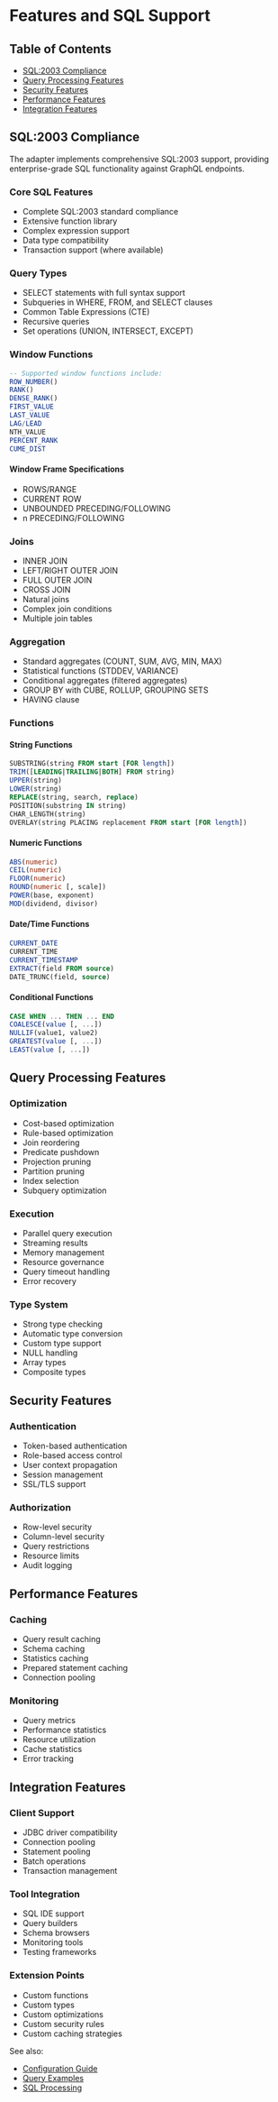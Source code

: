 # Features and SQL Support

## Table of Contents
- [SQL:2003 Compliance](#sql2003-compliance)
- [Query Processing Features](#query-processing-features)
- [Security Features](#security-features)
- [Performance Features](#performance-features)
- [Integration Features](#integration-features)

## SQL:2003 Compliance
The adapter implements comprehensive SQL:2003 support, providing enterprise-grade SQL functionality against GraphQL endpoints.

### Core SQL Features
- Complete SQL:2003 standard compliance
- Extensive function library
- Complex expression support
- Data type compatibility
- Transaction support (where available)

### Query Types
- SELECT statements with full syntax support
- Subqueries in WHERE, FROM, and SELECT clauses
- Common Table Expressions (CTE)
- Recursive queries
- Set operations (UNION, INTERSECT, EXCEPT)

### Window Functions
```sql
-- Supported window functions include:
ROW_NUMBER()
RANK()
DENSE_RANK()
FIRST_VALUE
LAST_VALUE
LAG/LEAD
NTH_VALUE
PERCENT_RANK
CUME_DIST
```

#### Window Frame Specifications
- ROWS/RANGE
- CURRENT ROW
- UNBOUNDED PRECEDING/FOLLOWING
- n PRECEDING/FOLLOWING

### Joins
- INNER JOIN
- LEFT/RIGHT OUTER JOIN
- FULL OUTER JOIN
- CROSS JOIN
- Natural joins
- Complex join conditions
- Multiple join tables

### Aggregation
- Standard aggregates (COUNT, SUM, AVG, MIN, MAX)
- Statistical functions (STDDEV, VARIANCE)
- Conditional aggregates (filtered aggregates)
- GROUP BY with CUBE, ROLLUP, GROUPING SETS
- HAVING clause

### Functions
#### String Functions
```sql
SUBSTRING(string FROM start [FOR length])
TRIM([LEADING|TRAILING|BOTH] FROM string)
UPPER(string)
LOWER(string)
REPLACE(string, search, replace)
POSITION(substring IN string)
CHAR_LENGTH(string)
OVERLAY(string PLACING replacement FROM start [FOR length])
```

#### Numeric Functions
```sql
ABS(numeric)
CEIL(numeric)
FLOOR(numeric)
ROUND(numeric [, scale])
POWER(base, exponent)
MOD(dividend, divisor)
```

#### Date/Time Functions
```sql
CURRENT_DATE
CURRENT_TIME
CURRENT_TIMESTAMP
EXTRACT(field FROM source)
DATE_TRUNC(field, source)
```

#### Conditional Functions
```sql
CASE WHEN ... THEN ... END
COALESCE(value [, ...])
NULLIF(value1, value2)
GREATEST(value [, ...])
LEAST(value [, ...])
```

## Query Processing Features

### Optimization
- Cost-based optimization
- Rule-based optimization
- Join reordering
- Predicate pushdown
- Projection pruning
- Partition pruning
- Index selection
- Subquery optimization

### Execution
- Parallel query execution
- Streaming results
- Memory management
- Resource governance
- Query timeout handling
- Error recovery

### Type System
- Strong type checking
- Automatic type conversion
- Custom type support
- NULL handling
- Array types
- Composite types

## Security Features

### Authentication
- Token-based authentication
- Role-based access control
- User context propagation
- Session management
- SSL/TLS support

### Authorization
- Row-level security
- Column-level security
- Query restrictions
- Resource limits
- Audit logging

## Performance Features

### Caching
- Query result caching
- Schema caching
- Statistics caching
- Prepared statement caching
- Connection pooling

### Monitoring
- Query metrics
- Performance statistics
- Resource utilization
- Cache statistics
- Error tracking

## Integration Features

### Client Support
- JDBC driver compatibility
- Connection pooling
- Statement pooling
- Batch operations
- Transaction management

### Tool Integration
- SQL IDE support
- Query builders
- Schema browsers
- Monitoring tools
- Testing frameworks

### Extension Points
- Custom functions
- Custom types
- Custom optimizations
- Custom security rules
- Custom caching strategies

See also:
- [Configuration Guide](configuration.md)
- [Query Examples](query-examples.md)
- [SQL Processing](sql-processing.md)
